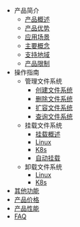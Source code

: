 
* 产品简介
  * [产品概述](/upfs/upfs_manual_instruction/summarize)
  * [产品优势](/upfs/upfs_manual_instruction/advantage)
  * [应用场景](/upfs/upfs_manual_instruction/application)
  * [主要概念](/upfs/upfs_manual_instruction/concept)
  * [支持地域](/upfs/upfs_manual_instruction/region)
  * [产品限制](/upfs/upfs_manual_instruction/limit)
* 操作指南
  * 管理文件系统
    * [创建文件系统](/upfs/upfs_guide/create)
    * [删除文件系统](/upfs/upfs_guide/delete)
    * [扩容文件系统](/upfs/upfs_guide/extend)
    * [查询文件系统](/upfs/upfs_guide/describe)
  * 挂载文件系统
    * [挂载概述](/upfs/upfs_guide/overview_mount)
    * [Linux](/upfs/upfs_guide/linux_mount)
    * [K8s](/upfs/upfs_guide/k8s_mount)
    * [自动挂载](/upfs/upfs_guide/auto_mount.md)
  * 卸载文件系统
    * [Linux](/upfs/upfs_guide/linux_umount)
    * [K8s](/upfs/upfs_guide/k8s_umount)
* [其他功能](/upfs/other)
* [产品价格](/upfs/price)
* [产品性能](/upfs/performance)
* [FAQ](/upfs/faq)

